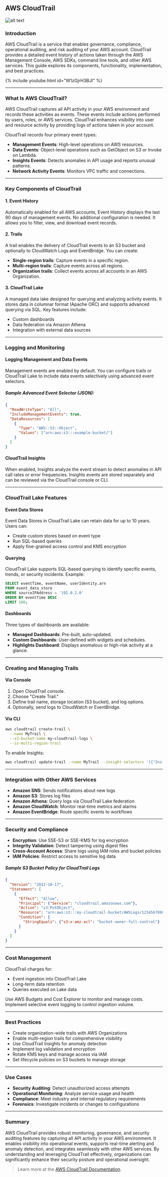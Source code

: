## AWS CloudTrail

![alt text](image-4.png)

### Introduction
AWS CloudTrail is a service that enables governance, compliance, operational auditing, and risk auditing of your AWS account. CloudTrail provides a detailed event history of actions taken through the AWS Management Console, AWS SDKs, command line tools, and other AWS services. This guide explores its components, functionality, implementation, and best practices.


{% include youtube.html id="W1zGjrH3BJI" %}

---

### What Is AWS CloudTrail?
AWS CloudTrail captures all API activity in your AWS environment and records these activities as events. These events include actions performed by users, roles, or AWS services. CloudTrail enhances visibility into user and resource activity by providing logs of actions taken in your account.

CloudTrail records four primary event types:
- **Management Events**: High-level operations on AWS resources.
- **Data Events**: Object-level operations such as GetObject on S3 or Invoke on Lambda.
- **Insights Events**: Detects anomalies in API usage and reports unusual patterns.
- **Network Activity Events**: Monitors VPC traffic and connections.

---

### Key Components of CloudTrail

#### 1. **Event History**
Automatically enabled for all AWS accounts, Event History displays the last 90 days of management events. No additional configuration is needed. It allows you to filter, view, and download event records.

#### 2. **Trails**
A trail enables the delivery of CloudTrail events to an S3 bucket and optionally to CloudWatch Logs and EventBridge. You can create:
- **Single-region trails**: Capture events in a specific region.
- **Multi-region trails**: Capture events across all regions.
- **Organization trails**: Collect events across all accounts in an AWS Organization.

#### 3. **CloudTrail Lake**
A managed data lake designed for querying and analyzing activity events. It stores data in columnar format (Apache ORC) and supports advanced querying via SQL. Key features include:
- Custom dashboards
- Data federation via Amazon Athena
- Integration with external data sources

---

### Logging and Monitoring

#### Logging Management and Data Events
Management events are enabled by default. You can configure trails or CloudTrail Lake to include data events selectively using advanced event selectors.

##### Sample Advanced Event Selector (JSON):
```json
{
  "ReadWriteType": "All",
  "IncludeManagementEvents": true,
  "DataResources": [
    {
      "Type": "AWS::S3::Object",
      "Values": ["arn:aws:s3:::example-bucket/"]
    }
  ]
}
```

#### CloudTrail Insights
When enabled, Insights analyze the event stream to detect anomalies in API call rates or error frequencies. Insights events are stored separately and can be reviewed via the CloudTrail console or CLI.

---

### CloudTrail Lake Features

#### Event Data Stores
Event Data Stores in CloudTrail Lake can retain data for up to 10 years. Users can:
- Create custom stores based on event type
- Run SQL-based queries
- Apply fine-grained access control and KMS encryption

#### Querying
CloudTrail Lake supports SQL-based querying to identify specific events, trends, or security incidents. Example:
```sql
SELECT eventTime, eventName, userIdentity.arn 
FROM event_data_store
WHERE sourceIPAddress = '192.0.2.0'
ORDER BY eventTime DESC
LIMIT 100;
```

#### Dashboards
Three types of dashboards are available:
- **Managed Dashboards**: Pre-built, auto-updated.
- **Custom Dashboards**: User-defined with widgets and schedules.
- **Highlights Dashboard**: Displays anomalous or high-risk activity at a glance.

---

### Creating and Managing Trails

#### Via Console
1. Open CloudTrail console.
2. Choose "Create Trail."
3. Define trail name, storage location (S3 bucket), and log options.
4. Optionally, send logs to CloudWatch or EventBridge.

#### Via CLI
```bash
aws cloudtrail create-trail \
  --name MyTrail \
  --s3-bucket-name my-cloudtrail-logs \
  --is-multi-region-trail
```

To enable Insights:
```bash
aws cloudtrail update-trail --name MyTrail --insight-selectors '[{"InsightType": "ApiCallRateInsight"}]'
```

---

### Integration with Other AWS Services

- **Amazon SNS**: Sends notifications about new logs
- **Amazon S3**: Stores log files
- **Amazon Athena**: Query logs via CloudTrail Lake federation
- **Amazon CloudWatch**: Monitor real-time metrics and alarms
- **Amazon EventBridge**: Route specific events to workflows

---

### Security and Compliance

- **Encryption**: Use SSE-S3 or SSE-KMS for log encryption
- **Integrity Validation**: Detect tampering using digest files
- **Cross-Account Access**: Share logs using IAM roles and bucket policies
- **IAM Policies**: Restrict access to sensitive log data

##### Sample S3 Bucket Policy for CloudTrail Logs
```json
{
  "Version": "2012-10-17",
  "Statement": [
    {
      "Effect": "Allow",
      "Principal": {"Service": "cloudtrail.amazonaws.com"},
      "Action": "s3:PutObject",
      "Resource": "arn:aws:s3:::my-cloudtrail-bucket/AWSLogs/123456789012/*",
      "Condition": {
        "StringEquals": {"s3:x-amz-acl": "bucket-owner-full-control"}
      }
    }
  ]
}
```

---

### Cost Management
CloudTrail charges for:
- Event ingestion into CloudTrail Lake
- Long-term data retention
- Queries executed on Lake data

Use AWS Budgets and Cost Explorer to monitor and manage costs. Implement selective event logging to control ingestion volume.

---

### Best Practices
- Create organization-wide trails with AWS Organizations
- Enable multi-region trails for comprehensive visibility
- Use CloudTrail Insights for anomaly detection
- Implement log validation and encryption
- Rotate KMS keys and manage access via IAM
- Set lifecycle policies on S3 buckets to manage storage

---

### Use Cases
- **Security Auditing**: Detect unauthorized access attempts
- **Operational Monitoring**: Analyze service usage and health
- **Compliance**: Meet industry and internal regulatory requirements
- **Forensics**: Investigate incidents or changes to configurations

---

### Summary
AWS CloudTrail provides robust monitoring, governance, and security auditing features by capturing all API activity in your AWS environment. It enables visibility into operational events, supports real-time alerting and anomaly detection, and integrates seamlessly with other AWS services. By understanding and leveraging CloudTrail effectively, organizations can significantly enhance their security posture and operational oversight.

> Learn more at the [AWS CloudTrail Documentation](https://docs.aws.amazon.com/cloudtrail/).
